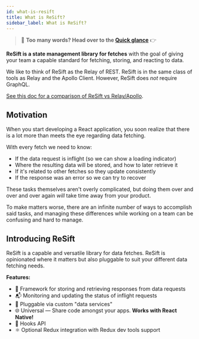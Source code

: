 ```yaml
---
id: what-is-resift
title: What is ReSift?
sidebar_label: What is ReSift?
---
```


> 👋 **Too many words? Head over to the [Quick glance](./quick-glance.md)** 👉

**ReSift is a state management library for fetches** with the goal of giving your team a capable standard for fetching, storing, and reacting to data.

We like to think of ReSift as the Relay of REST. ReSift is in the same class of tools as Relay and the Apollo Client. However, ReSift does _not_ require GraphQL.

[See this doc for a comparison of ReSift vs Relay/Apollo](../guides/resift-vs-apollo-relay.md).

## Motivation

When you start developing a React application, you soon realize that there is a lot more than meets the eye regarding data fetching.

With every fetch we need to know:

- If the data request is inflight (so we can show a loading indicator)
- Where the resulting data will be stored, and how to later retrieve it
- If it's related to other fetches so they update consistently
- If the response was an error so we can try to recover

These tasks themselves aren't overly complicated, but doing them over and over and over again _will_ take time away from your product.

To make matters worse, there are an infinite number of ways to accomplish said tasks, and managing these differences while working on a team can be confusing and hard to manage.

## Introducing ReSift

ReSift is a capable and versatile library for data fetches. ReSift is opinionated where it matters but also pluggable to suit your different data fetching needs.

**Features:**

- 💾 Framework for storing and retrieving responses from data requests
- 📬 Monitoring and updating the status of inflight requests
- 🔌 Pluggable via custom "data services"
- 🌐 Universal — Share code amongst your apps. **Works with React Native!**
- 🎣 Hooks API
- ⚛️ Optional Redux integration with Redux dev tools support
